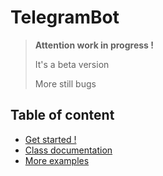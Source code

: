 # TelegramBot

> **Attention work in progress !**
> 
> It's a beta version
>  
> More still bugs

## Table of content

- [Get started !](docs/getStarted.md)
- [Class documentation](docs/classDocumentation.md)
- [More examples](docs/examples.md)
